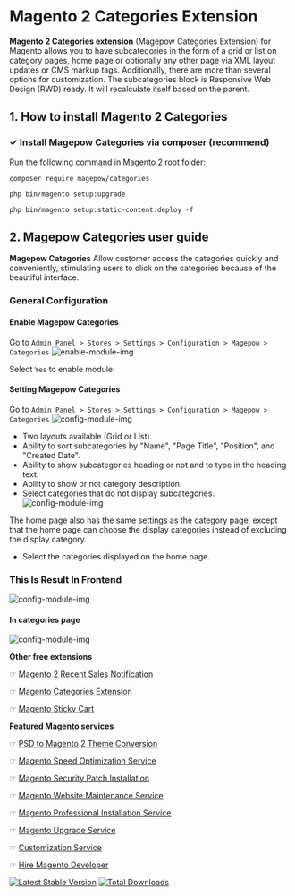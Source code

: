 # Magento 2 Categories Extension
**Magento 2 Categories extension** (Magepow Categories Extension) for Magento allows you to have subcategories in the form of a grid or list on category pages, home page or optionally any other page via XML layout updates or CMS markup tags. Additionally, there are more than several options for customization. The subcategories block is Responsive Web Design (RWD) ready. It will recalculate itself based on the parent.
## 1. How to install Magento 2 Categories
### ✓ Install Magepow Categories via composer (recommend)
Run the following command in Magento 2 root folder:

`composer require magepow/categories`

`php bin/magento setup:upgrade`

`php bin/magento setup:static-content:deploy -f`
## 2. Magepow Categories user guide
**Magepow Categories** Allow customer access the categories quickly and conveniently, stimulating users to click on the categories because of the beautiful interface.
### General Configuration
#### Enable Magepow Categories
Go to `Admin Panel > Stores > Settings > Configuration > Magepow > Categories`
![enable-module-img](https://github.com/magepow/stickycart/blob/master/media/enable.PNG)

Select `Yes` to enable module.
#### Setting Magepow Categories
Go to `Admin Panel > Stores > Settings > Configuration > Magepow > Categories`
![config-module-img](https://github.com/magepow/magento2-categories/blob/master/media/cat1.PNG)
 * Two layouts available (Grid or List).
 * Ability to sort subcategories by "Name", "Page Title", "Position", and "Created Date".
 * Ability to show subcategories heading or not and to type in the heading text.
 * Ability to show or not category description.
 * Select categories that do not display subcategories.
 ![config-module-img](https://github.com/magepow/magento2-categories/blob/master/media/Cat2.PNG)
 
 The home page also has the same settings as the category page, except that the home page can choose the display categories instead of excluding the display category.
 * Select the categories displayed on the home page.
### This Is Result In Frontend
 ![config-module-img](https://github.com/magepow/magento2-categories/blob/master/media/cat3.PNG)
 
 #### In categories page
 ![config-module-img](https://github.com/magepow/magento2-categories/blob/master/media/Cat4.PNG)

**Other free extensions**

☞ [Magento 2 Recent Sales Notification](https://magepow.com/magento-2-recent-sales-notification.html)

☞ [Magento Categories Extension](https://magepow.com/magento-categories-extension.html)

☞ [Magento Sticky Cart](https://magepow.com/magento-sticky-cart.html)

**Featured Magento services**

☞ [PSD to Magento 2 Theme Conversion](https://magepow.com/psd-to-magento-theme-conversion.html)

☞ [Magento Speed Optimization Service](https://magepow.com/magento-speed-optimization-service.html)

☞ [Magento Security Patch Installation](https://magepow.com/magento-security-patch-installation.html)

☞ [Magento Website Maintenance Service](https://magepow.com/website-maintenance-service.html)

☞ [Magento Professional Installation Service](https://magepow.com/professional-installation-service.html)

☞ [Magento Upgrade Service](https://magepow.com/magento-upgrade-service.html)

☞ [Customization Service](https://magepow.com/customization-service.html)

☞ [Hire Magento Developer](https://magepow.com/hire-magento-developer.html)

[![Latest Stable Version](https://poser.pugx.org/magepow/categories/v/stable)](https://packagist.org/packages/magepow/categories)
[![Total Downloads](https://poser.pugx.org/magepow/categories/downloads)](https://packagist.org/packages/magepow/categories)


